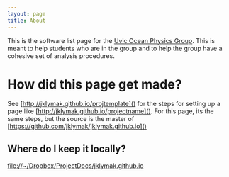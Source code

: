 ```yaml
---
layout: page
title: About
---
```


This is the software list page for the [Uvic Ocean Physics Group](http://web.uvic.ca/~jklymak). This is meant to help students who are in the group and to help the group have a cohesive set of analysis procedures.  

# How did this page get made?

See [http://jklymak.github.io/projtemplate]() for the steps for setting up a page like [http://jklymak.github.io/projectname]().  For this page, its the same steps, but the source is the master of [https://github.com/jklymak/jklymak.github.io]()

## Where do I keep it locally?

[file://~/Dropbox/ProjectDocs/jklymak.github.io]()